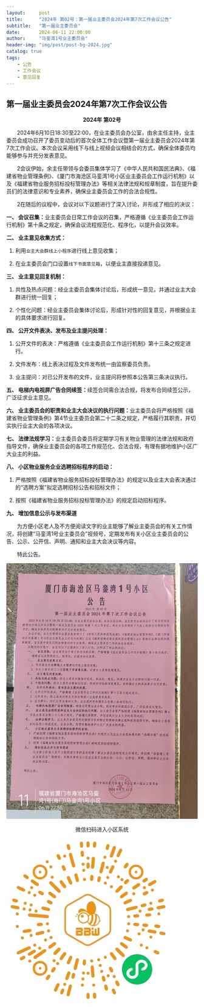 ```yaml
---
layout:     post
title:      "2024年 第02号：第一届业主委员会2024年第7次工作会议公告"
subtitle:   "第一届业主委员会"
date:       2024-06-11 22:00:00
author:     "马銮湾1号业主委员会"
header-img: "img/post/post-bg-2024.jpg"
catalog: true
tags:
    - 公告
    - 工作会议
    - 意见回复
---
```




## 第一届业主委员会2024年第7次工作会议公告

<center><strong>2024年 第02号</strong></center>

&emsp;&emsp;2024年6月10日18:30至22:00，在业主委员会办公室，由余主任主持，业主委员会成功召开了委员变动后的首次全体工作会议暨第一届业主委员会2024年第7次工作会议。本次会议采用线下与线上视频会议相结合的方式，确保全体委员均能够参与并充分发表意见。

&emsp;&emsp;2会议伊始，余主任带领与会委员集体学习了《中华人民共和国民法典》、《福建省物业管理条例》、《厦门市海沧区马銮湾1号小区业主委员会工作运行机制》以及《福建省物业服务招标投标管理办法》等相关法律法规和规章制度，旨在提升委员们的法律意识和专业素养，确保业主委员会工作的合法合规性。

&emsp;&emsp;2在随后的议程中，会议对以下议题进行了深入讨论，并形成了相应的决议：

<strong>一、	会议召集：</strong>业主委员会日常工作会议的召集，严格遵循《业主委员会工作运行机制》第十条之规定，确保会议流程规范化、程序化，以提升会议效率。

<strong>二、	业主意见收集方式：</strong>

1.	利用`业主大会群线上小程序`进行线上意见收集；

2.	在业主委员会门口设置`线下书面意见箱`，以便业主直接投递意见。

<strong>三、	业主意见回复机制：</strong>

1.	共性及热点问题：经业主委员会集体讨论后，形成统一意见，并通过业主大会群进行统一回复；

2.	个性化问题：经业主委员会集体讨论后，形成针对性的回复意见，并根据业主的具体要求进行回复。

<strong>四、	公开文件表决、发布及业主提问处理：</strong>

1.	公开文件的表决：严格遵循《业主委员会工作运行机制》第十三条之规定进行。

2.	文件发布：线上表决过程及文件发布统一由监察委员负责。

3.	业主提问：对已公开发布的文件，业主提问将参照本公告第三条决议执行。

<strong>五、	电梯内电视屏广告合同续签：</strong>续签合同需合法合规，将发布合同续签公示，广泛征求业主意见。

<strong>六、	业主委员会的职责和业主大会决议的执行问题：</strong>业主委员会将严格按照《福建省物业管理条例》第4节业主委员会第二十二条之规定，严格履行其职责，并切实执行业主大会的各项决议。

<strong>七、	法律法规学习：</strong>业主委员会委员将定期学习有关物业管理的法律法规和政府指导文件，确保业主委员会的各项工作规范化、合法合规，有理有据地维护小区广大业主的利益。

<strong>八、	小区物业服务企业选聘招标程序的启动：</strong>

1.	严格按照《福建省物业服务招标投标管理办法》的规定以及业主大会表决通过的“选聘方案”拟定选聘招标公告和招标文件；

2.	按照《福建省物业服务招标投标管理办法》的规定启动招标程序。

<strong>九、	增加信息公示与发布渠道</strong>

&emsp;&emsp;为方便小区老人及不方便阅读文字的业主能够了解业主委员会的有关工作情况，将创建“马銮湾1号业主委员会”视频号，定期发布有关小区业主委员会的公告、公示、公开信、声明、通知和业主大会决议等内容。


&emsp;&emsp;特此公告。


![](\img\in-post\2024-6-11-公告实景.jpg)

<center>微信扫码进入小区系统</center>

![](\img\in-post\蜂窝智家.jpg)
